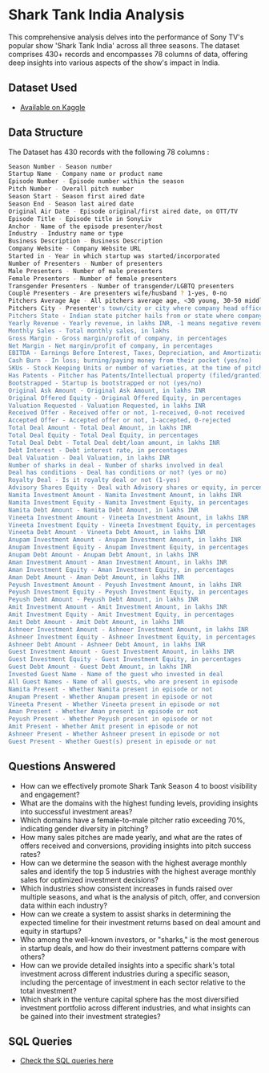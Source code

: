 
# Shark Tank India Analysis

This comprehensive analysis delves into the performance of Sony TV's popular show 'Shark Tank India' across all three seasons. The dataset comprises 430+ records and encompasses 78 columns of data, offering deep insights into various aspects of the show's impact in India.




## Dataset Used

 - [Available on Kaggle ](https://www.kaggle.com/datasets/thirumani/shark-tank-india)
 
## Data Structure

The Dataset has 430 records with the following 78 columns :

```bash
Season Number - Season number
Startup Name - Company name or product name
Episode Number - Episode number within the season
Pitch Number - Overall pitch number
Season Start - Season first aired date
Season End - Season last aired date
Original Air Date - Episode original/first aired date, on OTT/TV
Episode Title - Episode title in SonyLiv
Anchor - Name of the episode presenter/host
Industry - Industry name or type
Business Description - Business Description
Company Website - Company Website URL
Started in - Year in which startup was started/incorporated
Number of Presenters - Number of presenters
Male Presenters - Number of male presenters
Female Presenters - Number of female presenters
Transgender Presenters - Number of transgender/LGBTQ presenters
Couple Presenters - Are presenters wife/husband ? 1-yes, 0-no
Pitchers Average Age - All pitchers average age, <30 young, 30-50 middle, >50 old
Pitchers City - Presenter's town/city or city where company head office exists
Pitchers State - Indian state pitcher hails from or state where company head office exists
Yearly Revenue - Yearly revenue, in lakhs INR, -1 means negative revenue, 0 means pre-revenue
Monthly Sales - Total monthly sales, in lakhs
Gross Margin - Gross margin/profit of company, in percentages
Net Margin - Net margin/profit of company, in percentages
EBITDA - Earnings Before Interest, Taxes, Depreciation, and Amortization
Cash Burn - In loss; burning/paying money from their pocket (yes/no)
SKUs - Stock Keeping Units or number of varieties, at the time of pitch
Has Patents - Pitcher has Patents/Intellectual property (filed/granted), at the time of pitch
Bootstrapped - Startup is bootstrapped or not (yes/no)
Original Ask Amount - Original Ask Amount, in lakhs INR
Original Offered Equity - Original Offered Equity, in percentages
Valuation Requested - Valuation Requested, in lakhs INR
Received Offer - Received offer or not, 1-received, 0-not received
Accepted Offer - Accepted offer or not, 1-accepted, 0-rejected
Total Deal Amount - Total Deal Amount, in lakhs INR
Total Deal Equity - Total Deal Equity, in percentages
Total Deal Debt - Total Deal debt/loan amount, in lakhs INR
Debt Interest - Debt interest rate, in percentages
Deal Valuation - Deal Valuation, in lakhs INR
Number of sharks in deal - Number of sharks involved in deal
Deal has conditions - Deal has conditions or not? (yes or no)
Royalty Deal - Is it royalty deal or not (1-yes)
Advisory Shares Equity - Deal with Advisory shares or equity, in percentages
Namita Investment Amount - Namita Investment Amount, in lakhs INR
Namita Investment Equity - Namita Investment Equity, in percentages
Namita Debt Amount - Namita Debt Amount, in lakhs INR
Vineeta Investment Amount - Vineeta Investment Amount, in lakhs INR
Vineeta Investment Equity - Vineeta Investment Equity, in percentages
Vineeta Debt Amount - Vineeta Debt Amount, in lakhs INR
Anupam Investment Amount - Anupam Investment Amount, in lakhs INR
Anupam Investment Equity - Anupam Investment Equity, in percentages
Anupam Debt Amount - Anupam Debt Amount, in lakhs INR
Aman Investment Amount - Aman Investment Amount, in lakhs INR
Aman Investment Equity - Aman Investment Equity, in percentages
Aman Debt Amount - Aman Debt Amount, in lakhs INR
Peyush Investment Amount - Peyush Investment Amount, in lakhs INR
Peyush Investment Equity - Peyush Investment Equity, in percentages
Peyush Debt Amount - Peyush Debt Amount, in lakhs INR
Amit Investment Amount - Amit Investment Amount, in lakhs INR
Amit Investment Equity - Amit Investment Equity, in percentages
Amit Debt Amount - Amit Debt Amount, in lakhs INR
Ashneer Investment Amount - Ashneer Investment Amount, in lakhs INR
Ashneer Investment Equity - Ashneer Investment Equity, in percentages
Ashneer Debt Amount - Ashneer Debt Amount, in lakhs INR
Guest Investment Amount - Guest Investment Amount, in lakhs INR
Guest Investment Equity - Guest Investment Equity, in percentages
Guest Debt Amount - Guest Debt Amount, in lakhs INR
Invested Guest Name - Name of the guest who invested in deal
All Guest Names - Name of all guests, who are present in episode
Namita Present - Whether Namita present in episode or not
Anupam Present - Whether Anupam present in episode or not
Vineeta Present - Whether Vineeta present in episode or not
Aman Present - Whether Aman present in episode or not
Peyush Present - Whether Peyush present in episode or not
Amit Present - Whether Amit present in episode or not
Ashneer Present - Whether Ashneer present in episode or not
Guest Present - Whether Guest(s) present in episode or not
```


## Questions Answered
- How can we effectively promote Shark Tank Season 4 to boost visibility and engagement?
- What are the domains with the highest funding levels, providing insights into successful investment areas?
- Which domains have a female-to-male pitcher ratio exceeding 70%, indicating gender diversity in pitching?
- How many sales pitches are made yearly, and what are the rates of offers received and conversions, providing insights into pitch success rates?
- How can we determine the season with the highest average monthly sales and identify the top 5 industries with the highest average monthly sales for optimized investment decisions?
- Which industries show consistent increases in funds raised over multiple seasons, and what is the analysis of pitch, offer, and conversion data within each industry?
- How can we create a system to assist sharks in determining the expected timeline for their investment returns based on deal amount and equity in startups?
- Who among the well-known investors, or "sharks," is the most generous in startup deals, and how do their investment patterns compare with others?
- How can we provide detailed insights into a specific shark's total investment across different industries during a specific season, including the percentage of investment in each sector relative to the total investment?
- Which shark in the venture capital sphere has the most diversified investment portfolio across different industries, and what insights can be gained into their investment strategies?

## SQL Queries
-  [Check the SQL queries here](https://github.com/aishteh/SharkTankIndiaAnalysis/blob/main/sharktank.sql)
